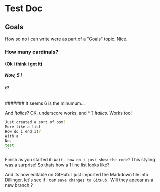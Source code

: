 # Test Doc
## Goals
How so no i can write were as part of a "Goals" topic. Nice.
### How many cardinals?
#### (Ok i think i got it)
##### Now, 5 !
###### 6!
#######  It seems 6 is the minumum...

And _Italics_? OK, underscore works, and * ? *Italics*. Works too!
``` sh
Just created a sort of box?
More like a list
How do i end it?
With a `
No.
test
``
```
Finish as you started it: ```
Wait, how do i just show the code? ```
This styling was a surprise! So thats how a 1 line list looks like?

And its now editable on GitHub.
I just imported the Markdown file into Dillinger, let's see if i can ```save changes to GitHub.``` Will they apeear as a new branch ?



